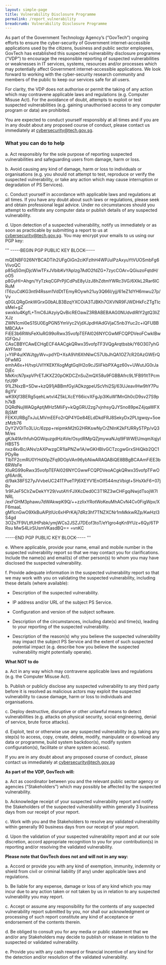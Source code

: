```yaml
---
layout: simple-page
title: Vulnerability Disclosure Programme
permalink: /report_vulnerability
breadcrumb: Vulnerability Disclosure Programme
---
```


As part of the Government Technology Agency’s (“GovTech”) ongoing efforts to ensure the cyber-security of Government internet-accessible applications used by the citizens, business and public sector employees, GovTech has established this suspected vulnerability disclosure programme (“VDP”) to encourage the responsible reporting of suspected vulnerabilities or weaknesses in IT services, systems, resources and/or processes which may potentially affect Government internet-accessible applications. We look forward to working with the cyber-security research community and members of the public to keep our services safe for all users.

For clarity, the VDP does not authorise or permit the taking of any action which may contravene applicable laws and regulations (e.g. Computer Misuse Act). For the avoidance of doubt, attempts to exploit or test suspected vulnerabilities (e.g. gaining unauthorised access to any computer program or data) are prohibited.  

You are expected to conduct yourself responsibly at all times and if you are in any doubt about any proposed course of conduct, please contact us immediately at cybersecurity@tech.gov.sg.

### **What you can do to help**

a.	Act responsibly for the sole purpose of reporting suspected vulnerabilities and safeguarding users from damage, harm or loss.

b.	Avoid causing any kind of damage, harm or loss to individuals or organisations (e.g. you should not attempt to test, reproduce or verify the suspected vulnerability, or take any action which may cause interruption or degradation of PS Services).

c.	Conduct yourself in accordance with applicable laws and regulations at all times. If you have any doubt about such laws or regulations, please seek and obtain professional legal advice. Under no circumstances should you attempt to exfiltrate any computer data or publish details of any suspected vulnerability. 

d.	Upon detection of a suspected vulnerability, notify us immediately or as soon as practicable by submitting a report to us at cybersecurity@tech.gov.sg.  You may encrypt your emails to us using our PGP key:

'''
-----BEGIN PGP PUBLIC KEY BLOCK-----

mQENBF026NYBCADTih2UFgOiGn2ciKFzlhH4WPJulPzAxyuYtVUOSmbFg6VivoQC
p85qS0mjDjcWiwTFxJVbibKvYAplzg7AdO2fdZG+7zycCOAr+QGiuzoFqtdH/oO5
p8GyHI+Ahgn/YyTzkqCGPrPjICdPsE8yUzJ8hZdtmYWRc3VG/6XlkL2Rar6ICRuM
IT6zuCdKG3nt94Rssm1VdDtTEmyROywh21uy3Q66l/yjj/61eZ1dYH6mwu27p/Vv
q0GLQRgGnkWGrxG0bALB3BzqYXCOiA3TJBKh7OXVNR9FJWDHkFcZTgTIcsMel+gZ
swxkIu4KgfL+TmC6JAzyiyQvBicREOawZ3RBABEBAAG0NUdvdlRlY2gtQ3liZXJz
ZWN1cml0eS1SU0EgPGN5YmVyc2VjdXJpdHlAdGVjaC5nb3Yuc2c+iQFUBBMBCAA+
FiEE3b6RWsFeXIuRG99oRwx35vofpTEFAl026NYCGwMFCQPDVeoFCwkIBwIGFQoJ
CAsCBBYCAwECHgECF4AACgkQRwx35vofpTF3VQgArqtbsbk/Y6O307yhGAYFfmtr
j+YllP4u/KWJtgyWv+pdYD+XsA9Vt6XhNlwC57UbJhQA1OZ7cR20AzGWErQ0FwMG
emhA6x+H/tvpUVIYKEKfXogMgtGqIH2o9cJSliFkbPXAgz60v+UWutJG0rJaDjEc
MkKrcN7pxpVPrETJKXZ20pOKDCZnSuZmQX58u9FGBBAfrc9L1FB91ltTPcmfzU9P
91LZNxzB+SDw+kzQ91jABBmfGy/ADkzgpeUScVhi2Sj/63UJeavIHw9hY7Pu8gYV
wK9Xjf3BERg5qehLwtvI4Z5kLXcEY66icvXFgJp3IKuW1MnGh0cD9sv27S9ph7kB
DQRdNujWAQgAptjMHz5MiiFy+kQgGRU2zg7vjnhsyQJYSno89peZ4jqaWFXBjSMf
FEKXURBgTxJuLMVmEEFo2rQP4YGe84ELdDkdFRJ8SekyDx2PLtgwqy+5oezMzb76
DyY2VOITo3LUc/6zpp+reipmkM2tG2HRKswNyCrZNlnK2kFfJRRy5TPp/vQ3M/es
gK/k4fArlhfuhQGWquzgdHzAVe/OsydRMpQZjmywaNJql9FWWEUmqmXqjyIHBST5
nxz4kvBc/ANv/zAXPwzgCR1laPNZw1A/wGKHBIvGCTzcgwGrxSHiQkb2QC1PDyRe
TIbTF2cmRU0YHdXlpZFq9DOpVAn96ybNiwARAQABiQE8BBgBCAAmFiEE3b6RWsFe
XIuRG99oRwx35vofpTEFAl026NYCGwwFCQPDVeoACgkQRwx35vofpTFwOgf6An9L
d/9ak38FS27yJVvbeUC241TPueTPj6XEYV1EnOlf544mzVbigt+5HsXkF6+07jRv
1r9FJeF5CIrZwDekYY29/vutAYrFJXKcDed0C3T1RZ3wCHFgqiNwjdTsojW7lNRL
/exFGHM3phawu7dWAkwpK9Q/++zzIixYRotWoKeuMhACvN4Cv0FigWpx/XF6maaL
gM1cnGwO9XkBuAlPjtIUc6xHPrKAj7dRz3hf7TNZXCNr1mMkkwRZp/KwHzI3S4gd
3O2s7F9VLtfUHPsbk/ymjWCs2JSZJ7DEof3toT/eYIgro4qKn9YUz+6Qy/6TPRsu
MwS4LirSUsmVKasdBQ==
=vnKC

-----END PGP PUBLIC KEY BLOCK-----
'''

e.	Where applicable, provide your name, email and mobile number in the suspected vulnerability report so that we may contact you for clarifications. Include the name(s) and email(s) of other person(s) to whom you may have disclosed the suspected vulnerability.

f.	Provide adequate information in the suspected vulnerability report so that we may work with you on validating the suspected vulnerability, including these details (where available):

* Description of the suspected vulnerability.

* IP address and/or URL of the subject PS Service.

* Configuration and version of the subject software. 

* Description of the circumstances, including date(s) and time(s), leading to your reporting of the suspected vulnerability.

* Description of the reason(s) why you believe the suspected vulnerability may impact the subject PS Service and the extent of such suspected potential impact (e.g. describe how you believe the suspected vulnerability might potentially operate).

**What NOT to do**

a.	Act in any way which may contravene applicable laws and regulations (e.g. the Computer Misuse Act). 

b.	Publish or publicly disclose any suspected vulnerability to any third party before it is resolved as malicious actors may exploit the suspected vulnerability to cause damage, harm or loss to individuals and organisations.

c.	Deploy destructive, disruptive or other unlawful means to detect vulnerabilities (e.g. attacks on physical security, social engineering, denial of service, brute force attacks).

d.	Exploit, test or otherwise use any suspected vulnerability (e.g. taking any step(s) to access, copy, create, delete, modify, manipulate or download any data or programme, build system backdoor(s), modify system configuration(s), facilitate or share system access).

If you are in any doubt about any proposed course of conduct, please contact us immediately at cybersecurity@tech.gov.sg

**As part of the VDP, GovTech will:**

a.  Act as coordinator between you and the relevant public sector agency or agencies (“Stakeholders”) which may possibly be affected by the suspected vulnerability. 

b.  Acknowledge receipt of your suspected vulnerability report and notify the Stakeholders of the suspected vulnerability within generally 3 business days from our receipt of your report.

c.  Work with you and the Stakeholders to resolve any validated vulnerability within generally 90 business days from our receipt of your report.

d.  Upon the validation of your suspected vulnerability report and at our sole discretion, accord appropriate recognition to you for your contribution(s) in reporting and/or resolving the validated vulnerability.

**Please note that GovTech does not and will not in any way:**

a.	Accord or provide you with any kind of exemption, immunity, indemnity or shield from civil or criminal liability (if any) under applicable laws and regulations. 

b.	Be liable for any expense, damage or loss of any kind which you may incur due to any action taken or not taken by us in relation to any suspected vulnerability you may report.

c.	Accept or assume any responsibility for the contents of any suspected vulnerability report submitted by you, nor shall our acknowledgment or processing of such report constitute any kind of acceptance or endorsement of the contents therein.

d.	Be obliged to consult you for any media or public statement that we and/or any Stakeholders may decide to publish or release in relation to the suspected or validated vulnerability.

e.	Provide you with any cash reward or financial incentive of any kind for the detection and/or resolution of the validated vulnerability.
 
